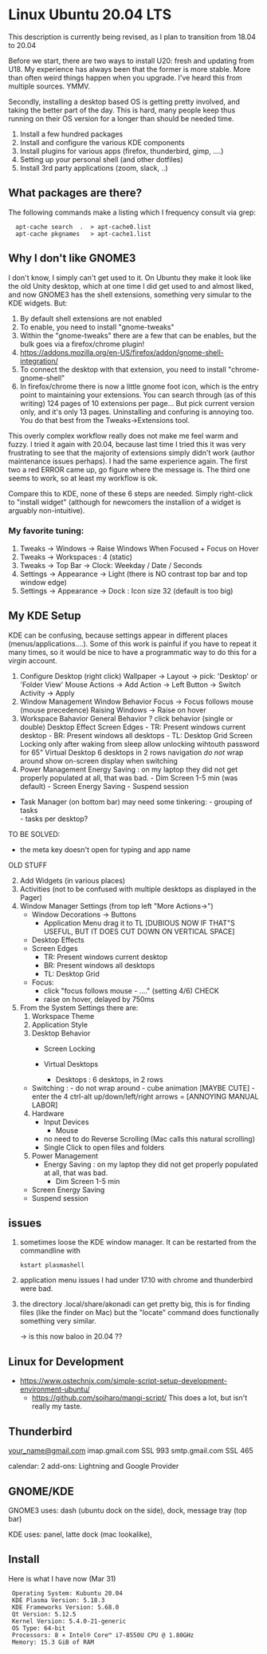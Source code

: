 # Linux  Ubuntu 20.04 LTS

This description is currently being revised, as I plan to transition from 18.04 to 20.04

Before we start, there are two ways to install U20:  fresh  and updating from U18. My
experience has always been that the former is more stable. More than often weird things happen
when you upgrade. I've heard this from multiple sources. YMMV.

Secondly, installing a desktop based OS is getting pretty involved, and taking the better
part of the day. This is hard, many people keep thus running on their OS version for a longer
than should be needed time.

1. Install a few hundred packages
2. Install and configure the various KDE components
3. Install plugins for various apps (firefox, thunderbird, gimp, ....)
4. Setting up your personal shell (and other dotfiles)
5. Install 3rd party applications (zoom, slack, ..)

## What packages are there?

The following commands make a listing which I frequency consult via grep:

      apt-cache search  .  > apt-cache0.list
      apt-cache pkgnames   > apt-cache1.list

## Why I don't like GNOME3

I don't know, I simply can't get used to it. On Ubuntu they make it look like the old Unity desktop, which at one time I
did get used to and almost liked, and now GNOME3 has the shell extensions, something very simular to the KDE widgets. But:

1. By default shell extensions are not enabled
2. To enable, you need to install "gnome-tweaks"
3. Within the "gnome-tweaks" there are a few that can be enables, but the bulk goes via a firefox/chrome plugin!
4. https://addons.mozilla.org/en-US/firefox/addon/gnome-shell-integration/
5. To connect the desktop with that extension, you need to install "chrome-gnome-shell"
6. In firefox/chrome there is now a little gnome foot icon, which is the entry point to maintaining your extensions.
   You can search through (as of this writing) 124 pages of 10 extensions per page...  But pick current version only,
   and it's only 13 pages. Uninstalling and confuring is annoying too.  You do that best from the Tweaks->Extensions tool.

This overly complex workflow really does not make me feel warm and
fuzzy. I tried it again with 20.04, because last time I tried this it
was very frustrating to see that the majority of extensions simply
didn't work (author maintenance issues perhaps). I had the same experience again. The first two a red ERROR came up, go
figure where the message is. The third one seems to work, so at least my workflow is ok.

Compare this to KDE, none of these 6 steps are needed. Simply
right-click to "install widget" (although for newcomers the installion
of a widget is arguably non-intuitive).

### My favorite tuning:

1. Tweaks -> Windows -> Raise Windows When Focused + Focus on Hover
2. Tweaks -> Workspaces : 4 (static)
3. Tweaks -> Top Bar -> Clock: Weekday / Date / Seconds
4. Settings -> Appearance -> Light (there is NO contrast top bar and top window edge)
5. Settings -> Appearance -> Dock : Icon size 32 (default is too big)



## My KDE Setup

KDE can be confusing, because settings appear in different places (menus/applications....). Some of this
work is painful if you have to repeat it many times, so it would be nice to have a programmatic way
to do this for a virgin account.


1. Configure Desktop (right click)
      Wallpaper -> Layout -> pick:  'Desktop' or 'Folder View'
      Mouse Actions ->  Add Action -> Left Button -> Switch Activity -> Apply
2. Window Management
       Window Behavior
           Focus -> Focus follows mouse (mouse precedence)
           Raising Windows -> Raise on hover
3. Workspace Bahavior
       General Behavior
           ? click behavior (single or double)
       Desktop Effect
       Screen Edges
           - TR:   Present windows current desktop
           - BR:   Present windows all desktops
           - TL:   Desktop Grid
       Screen Locking
           only after waking from sleep
           allow unlocking wihtouth password for 65"
       Virtual Desktop
           6 desktops in 2 rows
           navigation *do not* wrap around
           show on-screen display when switching
4. Power Management
       Energy Saving : on my laptop they did not get properly populated at all, that was bad.
           -  Dim Screen    1-5 min (was default)
           -  Screen Energy Saving
           -  Suspend session


- Task Manager (on bottom bar) may need some tinkering:
      - grouping of tasks	 
      - tasks per desktop?

TO BE SOLVED:

- the meta key doesn't open for typing and app name



OLD STUFF

   
2. Add Widgets (in various places)
3. Activities (not to be confused with multiple desktops as displayed in the Pager)
4. Window Manager Settings (from top left "More Actions->")
   * Window Decorations -> Buttons
     - Application Menu drag it to TL  [DUBIOUS NOW IF THAT"S USEFUL, BUT IT DOES CUT DOWN ON VERTICAL SPACE]
   * Desktop Effects
   * Screen Edges
     - TR:   Present windows current desktop
     - BR:   Present windows all desktops
     - TL:   Desktop Grid
   * Focus:
     * click "focus follows mouse - ...." (setting 4/6)  CHECK
     * raise on hover, delayed by 750ms
5. From the System Settings there are:
   1.  Workspace Theme
   2.  Application Style
   3.  Desktop Behavior
       * Screen Locking
       	 
       * Virtual Desktops
       	 * Desktops  :  6 desktops, in 2 rows
	 * Switching :  - do not wrap around
	     	        - cube animation [MAYBE CUTE]
	                - enter the 4 ctrl-alt up/down/left/right arrows = [ANNOYING MANUAL LABOR]
   4.  Hardware
       * Input Devices
       	 *  Mouse
	    - no need to do Reverse Scrolling (Mac calls this natural scrolling)
	    - Single Click to open files and folders
   5.  Power Management
       * Energy Saving : on my laptop they did not get properly populated at all, that was bad.
       	 -  Dim Screen    1-5 min
	 -  Screen Energy Saving
	 -  Suspend session
	 
       


## issues

1. sometimes loose the KDE window manager. It can be restarted from
   the commandline with

       kstart plasmashell

2. application menu issues I had under 17.10 with chrome and thunderbird were bad.

3. the directory .local/share/akonadi can get pretty big, this is for finding files (like the finder on Mac)
   but the "locate" command does functionally something very similar.

   ->  is this now baloo in 20.04 ??

## Linux for Development

* https://www.ostechnix.com/simple-script-setup-development-environment-ubuntu/
  * https://github.com/sojharo/mangi-script/    This does a lot, but isn't really my taste.

## Thunderbird

your_name@gmail.com
imap.gmail.com SSL 993
smtp.gmail.com SSL 465

calendar: 2 add-ons:  Lightning and Google Provider

## GNOME/KDE

GNOME3 uses:  dash (ubuntu dock on the side), dock, message tray (top bar)

KDE uses: panel, latte dock (mac lookalike), 

## Install

Here is what I have now (Mar 31)

     Operating System: Kubuntu 20.04
     KDE Plasma Version: 5.18.3
     KDE Frameworks Version: 5.68.0
     Qt Version: 5.12.5
     Kernel Version: 5.4.0-21-generic
     OS Type: 64-bit
     Processors: 8 × Intel® Core™ i7-8550U CPU @ 1.80GHz
     Memory: 15.3 GiB of RAM
